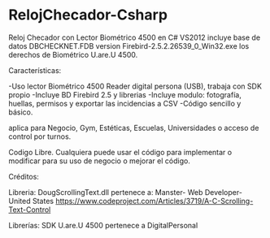 # RelojChecador-Csharp
Reloj Checador con Lector Biométrico 4500 en C# VS2012
incluye base de datos  DBCHECKNET.FDB version Firebird-2.5.2.26539_0_Win32.exe 
los derechos de Biométrico U.are.U 4500. 

Características:

-Uso lector Biométrico 4500 Reader digital persona (USB), trabaja con SDK propio
-Incluye BD Firebird 2.5 y librerias
-Incluye modulo: fotografía, huellas, permisos y exportar las incidencias a CSV 
-Código sencillo y básico.

aplica para Negocio, Gym, Estéticas, Escuelas, Universidades
o acceso de control por turnos.

Codigo Libre. Cualquiera puede usar el código para implementar o modificar 
para su uso de  negocio o mejorar el código.

Créditos:

Libreria:
DougScrollingText.dll
pertenece a: Manster- Web Developer- United States 
https://www.codeproject.com/Articles/3719/A-C-Scrolling-Text-Control

Librerías:
SDK U.are.U 4500
pertenece a DigitalPersonal
